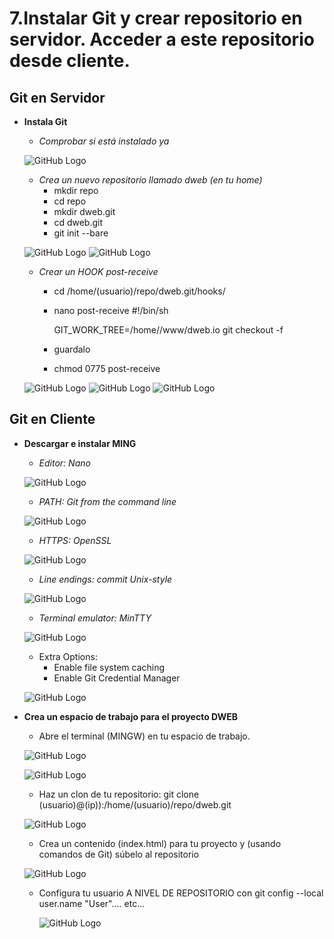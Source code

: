 # 7.Instalar Git y crear repositorio en servidor. Acceder a este repositorio desde cliente.

## Git en Servidor

* **Instala Git**
    * *Comprobar si está instalado ya*

    ![GitHub Logo](images/doc07/Git-Servidor/git-version.PNG)

    * *Crea un nuevo repositorio llamado dweb (en tu home)*
        * mkdir repo 
        * cd repo
        * mkdir dweb.git
        * cd dweb.git
        * git init --bare

    ![GitHub Logo](images/doc07/Git-Servidor/repositorio-repo.PNG)
    ![GitHub Logo](images/doc07/Git-Servidor/repositorio-init.PNG)

    * *Crear un HOOK post-receive*
        * cd /home/(usuario)/repo/dweb.git/hooks/
        * nano post-receive
            #!/bin/sh

            GIT_WORK_TREE=/home/<usuario>/www/dweb.io git checkout -f
        * guardalo
        * chmod 0775 post-receive

    ![GitHub Logo](images/doc07/Git-Servidor/hook.PNG)
    ![GitHub Logo](images/doc07/Git-Servidor/hook-nano.PNG)
    ![GitHub Logo](images/doc07/Git-Servidor/hook-chmod.PNG)


## Git en Cliente

* **Descargar e instalar MING**
    * *Editor: Nano*

    ![GitHub Logo](images/doc07/Git-Cliente/git-set-up-editor.PNG)
    
    * *PATH:  Git from the command line*

    ![GitHub Logo](images/doc07/Git-Cliente/git-set-up-PATH.PNG)
    
    * *HTTPS: OpenSSL*

    ![GitHub Logo](images/doc07/Git-Cliente/git-set-up-HTTPS.PNG)
    
    * *Line endings: commit Unix-style*

    ![GitHub Logo](images/doc07/Git-Cliente/git-set-up-line-ending.PNG)
   
    * *Terminal emulator: MinTTY*

    ![GitHub Logo](images/doc07/Git-Cliente/git-set-up-terminal.PNG)
    
    * Extra Options:
        * Enable file system caching
        * Enable Git Credential Manager

    ![GitHub Logo](images/doc07/Git-Cliente/git-set-up-extra-options.PNG)

* **Crea un espacio de trabajo para el proyecto DWEB**
    * Abre el terminal (MINGW) en tu espacio de trabajo.

    ![GitHub Logo](images/doc07/Git-Servidor/git-clone-git-bash.PNG)
    
    ![GitHub Logo](images/doc07/Git-Servidor/git-bash-here.PNG)
    
    * Haz un clon de tu repositorio: git clone (usuario)@(ip)):/home/(usuario)/repo/dweb.git

    ![GitHub Logo](images/doc07/Git-Servidor/git-cloned.PNG)
    
    * Crea un contenido (index.html) para tu proyecto y (usando comandos de Git) súbelo al repositorio

    ![GitHub Logo](images/doc07/Git-Servidor/index-html.PNG)

    * Configura tu usuario A NIVEL DE REPOSITORIO con git config --local user.name "User".... etc...

        ![GitHub Logo](images/doc07/Git-Servidor/git-cofig-usuario.PNG)


    

